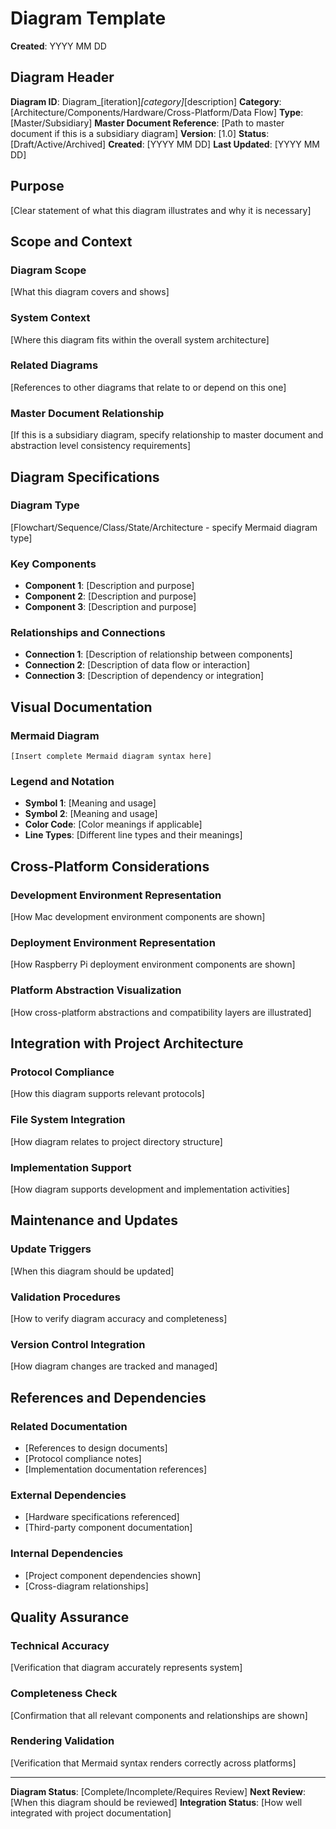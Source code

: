 # Diagram Template

**Created**: YYYY MM DD

## Diagram Header

**Diagram ID**: Diagram_[iteration]_[category]_[description]
**Category**: [Architecture/Components/Hardware/Cross-Platform/Data Flow]
**Type**: [Master/Subsidiary]
**Master Document Reference**: [Path to master document if this is a subsidiary diagram]
**Version**: [1.0]
**Status**: [Draft/Active/Archived]
**Created**: [YYYY MM DD]
**Last Updated**: [YYYY MM DD]

## Purpose

[Clear statement of what this diagram illustrates and why it is necessary]

## Scope and Context

### Diagram Scope
[What this diagram covers and shows]

### System Context
[Where this diagram fits within the overall system architecture]

### Related Diagrams
[References to other diagrams that relate to or depend on this one]

### Master Document Relationship
[If this is a subsidiary diagram, specify relationship to master document and abstraction level consistency requirements]

## Diagram Specifications

### Diagram Type
[Flowchart/Sequence/Class/State/Architecture - specify Mermaid diagram type]

### Key Components
- **Component 1**: [Description and purpose]
- **Component 2**: [Description and purpose]
- **Component 3**: [Description and purpose]

### Relationships and Connections
- **Connection 1**: [Description of relationship between components]
- **Connection 2**: [Description of data flow or interaction]
- **Connection 3**: [Description of dependency or integration]

## Visual Documentation

### Mermaid Diagram
```mermaid
[Insert complete Mermaid diagram syntax here]
```

### Legend and Notation
- **Symbol 1**: [Meaning and usage]
- **Symbol 2**: [Meaning and usage]
- **Color Code**: [Color meanings if applicable]
- **Line Types**: [Different line types and their meanings]

## Cross-Platform Considerations

### Development Environment Representation
[How Mac development environment components are shown]

### Deployment Environment Representation
[How Raspberry Pi deployment environment components are shown]

### Platform Abstraction Visualization
[How cross-platform abstractions and compatibility layers are illustrated]

## Integration with Project Architecture

### Protocol Compliance
[How this diagram supports relevant protocols]

### File System Integration
[How diagram relates to project directory structure]

### Implementation Support
[How diagram supports development and implementation activities]

## Maintenance and Updates

### Update Triggers
[When this diagram should be updated]

### Validation Procedures
[How to verify diagram accuracy and completeness]

### Version Control Integration
[How diagram changes are tracked and managed]

## References and Dependencies

### Related Documentation
- [References to design documents]
- [Protocol compliance notes]
- [Implementation documentation references]

### External Dependencies
- [Hardware specifications referenced]
- [Third-party component documentation]

### Internal Dependencies
- [Project component dependencies shown]
- [Cross-diagram relationships]

## Quality Assurance

### Technical Accuracy
[Verification that diagram accurately represents system]

### Completeness Check
[Confirmation that all relevant components and relationships are shown]

### Rendering Validation
[Verification that Mermaid syntax renders correctly across platforms]

---

**Diagram Status**: [Complete/Incomplete/Requires Review]
**Next Review**: [When this diagram should be reviewed]
**Integration Status**: [How well integrated with project documentation]
